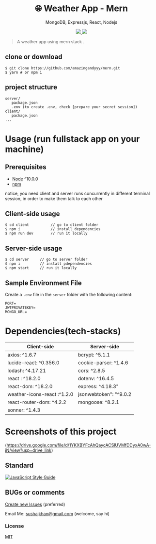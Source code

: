 <h1 align="center">
🌐 Weather App - Mern
</h1>
<p align="center">
MongoDB, Expressjs, React, Nodejs
</p>

<p align="center">
   <a href="https://github.com/amazingandyyy/mern/blob/master/LICENSE">
      <img src="https://img.shields.io/badge/License-MIT-green.svg" />
   </a>
   <a href="https://circleci.com/gh/amazingandyyy/mern">
      <img src="https://circleci.com/gh/amazingandyyy/mern.svg?style=svg" />
   </a>
</p>

> A weather app using mern stack .

## clone or download

```terminal
$ git clone https://github.com/amazingandyyy/mern.git
$ yarn # or npm i
```

## project structure

```terminal
server/
   package.json
   .env (to create .env, check [prepare your secret session])
client/
   package.json
...
```

# Usage (run fullstack app on your machine)

## Prerequisites

- [Node](https://nodejs.org/en/download/) ^10.0.0
- [npm](https://nodejs.org/en/download/package-manager/)

notice, you need client and server runs concurrently in different terminal session, in order to make them talk to each other

## Client-side usage

```terminal
$ cd client          // go to client folder
$ npm i              // install dependencies
$ npm run dev        // run it locally
```

## Server-side usage

```terminal
$ cd server     // go to server folder
$ npm i         // install pdependencies
$ npm start     // run it locally
```

## Sample Environment File

Create a `.env` file in the `server` folder with the following content:

```env
PORT=
JWTPRIVATEKEY=
MONGO_URL=
```

# Dependencies(tech-stacks)

| Client-side                 | Server-side            |
| --------------------------- | ---------------------- |
| axios: ^1.6.7               | bcrypt: ^5.1.1         |
| lucide-react: ^0.356.0      | cookie-parser: ^1.4.6  |
| lodash: ^4.17.21            | cors: ^2.8.5           |
| react : ^18.2.0             | dotenv: ^16.4.5        |
| react-dom: ^18.2.0          | express: ^4.18.3"      |
| weather-icons-react :^1.2.0 | jsonwebtoken": "^9.0.2 |
| react-router-dom: ^4.2.2    | mongoose: ^8.2.1       |
| sonner: ^1.4.3              |                        |

# Screenshots of this project

(https://drive.google.com/file/d/1YKXBYFcAhQaycACSlUVMfDDyxA0wA-iN/view?usp=drive_link)

## Standard

[![JavaScript Style Guide](https://cdn.rawgit.com/standard/standard/master/badge.svg)](https://github.com/standard/standard)

## BUGs or comments

[Create new Issues](https://github.com/sushajkhan/test-armino/issues) (preferred)

Email Me: sushajkhan@gmail.com (welcome, say hi)

### License

[MIT](https://github.com/amazingandyyy/mern/blob/master/LICENSE)
